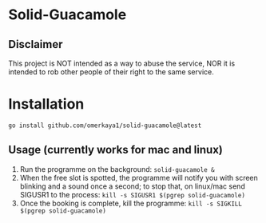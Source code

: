 # Solid-Guacamole

## Disclaimer

This project is NOT intended as a way to abuse the service,
NOR it is intended to rob other people of their right to the same service.

# Installation
`go install github.com/omerkaya1/solid-guacamole@latest`

## Usage (currently works for mac and linux)

1. Run the programme on the background: `solid-guacamole &`
2. When the free slot is spotted, the programme will notify you with 
screen blinking and a sound once a second; to stop that, on linux/mac
send SIGUSR1 to the process: `kill -s SIGUSR1 $(pgrep solid-guacamole)`
3. Once the booking is complete, kill the programme: `kill -s SIGKILL $(pgrep solid-guacamole)`